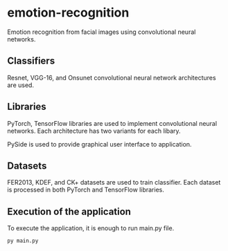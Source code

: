 # emotion-recognition
Emotion recognition from facial images using convolutional neural networks.

## Classifiers
Resnet, VGG-16, and Onsunet convolutional neural network architectures are used.

## Libraries
PyTorch, TensorFlow libraries are used to implement convolutional neural networks. Each architecture has two variants for each libary.

PySide is used to provide graphical user interface to application.

## Datasets
FER2013, KDEF, and CK+ datasets are used to train classifier. Each dataset is processed in both PyTorch and TensorFlow libraries.

## Execution of the application
To execute the application, it is enough to run main.py file.

```
py main.py
```
